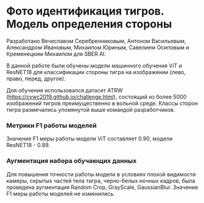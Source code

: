# Фото идентификация тигров. Модель определения стороны

Разработано Вячеславом Серебренниковым, Антоном Васильевым, Александром Ивановым,
Михаилом Юриным, Савелием Осиповым и Кременецким Михаилом для SBER AI.

В данной работе были обучены модели машинного обучения ViT и ResNET18 для классификации
стороны тигра на изображении (лево, право, перед, другое). 

Для обучения использовался датасет ATRW (https://cvwc2019.github.io/challenge.html), 
состоящий из более 5000 изображений
тигров преимущественно в вольной среде. Классы сторон тигра размечались 
упомянутой выше командой разработчиков.

### Метрики F1 работы моделей 
Значение F1 меры работы модели ViT составляет 0.90, модели ResNET18 - 0.89.

### Аугментация набора обучающих данных
Для повышения точности работы модели в условиях плохой видимости камеры, скрытых частей тела тигра, черно-белых ночных кадров, была проведена аугментация Random Crop, GrayScale, GaussianBlur. Значения F1 меры работы моделей не изменились. 
